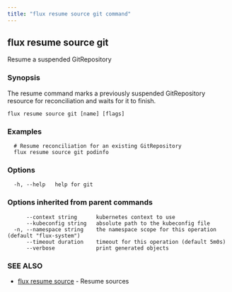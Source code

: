 ```yaml
---
title: "flux resume source git command"
---
```

## flux resume source git

Resume a suspended GitRepository

### Synopsis

The resume command marks a previously suspended GitRepository resource for reconciliation and waits for it to finish.

```
flux resume source git [name] [flags]
```

### Examples

```
  # Resume reconciliation for an existing GitRepository
  flux resume source git podinfo
```

### Options

```
  -h, --help   help for git
```

### Options inherited from parent commands

```
      --context string      kubernetes context to use
      --kubeconfig string   absolute path to the kubeconfig file
  -n, --namespace string    the namespace scope for this operation (default "flux-system")
      --timeout duration    timeout for this operation (default 5m0s)
      --verbose             print generated objects
```

### SEE ALSO

* [flux resume source](../flux_resume_source/)	 - Resume sources

